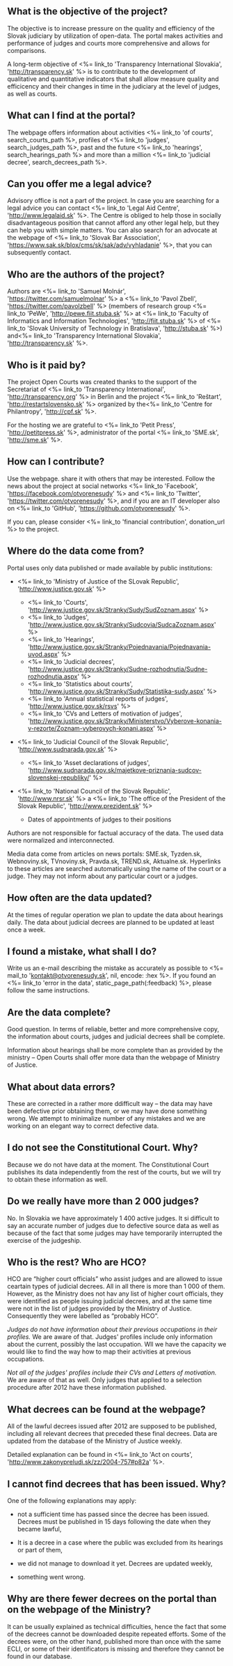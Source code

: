 ﻿## What is the objective of the project?

The objective is to increase pressure on the quality and efficiency of the Slovak judiciary by utilization of open-data. The portal makes activities and performance of judges and courts more comprehensive and allows for comparisons.

A long-term objective of <%= link_to 'Transparency International Slovakia', 'http://transparency.sk' %>
is to contribute to the development of qualitative and quantitative indicators that shall allow measure quality and efficicency and their changes in time in the judiciary at the level of judges, as well as courts.

## What can I find at the portal?

The webpage offers information about activities
<%= link_to 'of courts', search_courts_path %>,
profiles of <%= link_to 'judges', search_judges_path %>,
past and the future <%= link_to 'hearings', search_hearings_path %> and more than a million <%= link_to 'judicial decree', search_decrees_path %>.

## Can you offer me a legal advice?

Advisory office is not a part of the project. In case you are searching for a legal advice you can contact
<%= link_to 'Legal Aid Centre', 'http://www.legalaid.sk' %>.
The Centre is obliged to help those in socially disadvantageous position that cannot afford any other legal help, but they can help you with simple matters. You can also search for an advocate at the webpage of
<%= link_to 'Slovak Bar Association', 'https://www.sak.sk/blox/cms/sk/sak/adv/vyhladanie' %>,
that you can subsequently contact.

## Who are the authors of the project?

Authors are
<%= link_to 'Samuel Molnár', 'https://twitter.com/samuelmolnar' %> a
<%= link_to 'Pavol Zbell', 'https://twitter.com/pavolzbell' %>
(members of research group <%= link_to 'PeWe', 'http://pewe.fiit.stuba.sk' %> at
<%= link_to 'Faculty of Informatics and Information Technologies', 'http://fiit.stuba.sk' %> of
<%= link_to 'Slovak University of Technology in Bratislava', 'http://stuba.sk' %>) and<%= link_to 'Transparency International Slovakia', 'http://transparency.sk' %>.

## Who is it paid by?

The project Open Courts was created thanks to the support of the Secretariat of
<%= link_to 'Transparency International', 'http://transparency.org' %>
in Berlin and the project <%= link_to 'Reštart', 'http://restartslovensko.sk' %>
organized by the<%= link_to 'Centre for Philantropy', 'http://cpf.sk' %>.

For the hosting we are grateful to 
<%= link_to 'Petit Press', 'http://petitpress.sk' %>,
administrator of the portal <%= link_to 'SME.sk', 'http://sme.sk' %>.

## How can I contribute?

Use the webpage. share it with others that may be interested. Follow the news about the project at social networks
<%= link_to 'Facebook', 'https://facebook.com/otvorenesudy' %> and
<%= link_to 'Twitter', 'https://twitter.com/otvorenesudy' %>,
and if you are an IT developer also on
<%= link_to 'GitHub', 'https://github.com/otvorenesudy' %>.

If you can, please consider
<%= link_to 'financial contribution', donation_url %> to the project.

## Where do the data come from?

Portal uses only data published or made available by public institutions:  

- <%= link_to 'Ministry of Justice of the SLovak Republic', 'http://www.justice.gov.sk' %>
  - <%= link_to 'Courts', 'http://www.justice.gov.sk/Stranky/Sudy/SudZoznam.aspx' %>
  - <%= link_to 'Judges', 'http://www.justice.gov.sk/Stranky/Sudcovia/SudcaZoznam.aspx' %>
  - <%= link_to 'Hearings', 'http://www.justice.gov.sk/Stranky/Pojednavania/Pojednavania-uvod.aspx' %>
  - <%= link_to 'Judicial decrees', 'http://www.justice.gov.sk/Stranky/Sudne-rozhodnutia/Sudne-rozhodnutia.aspx' %>
  - <%= link_to 'Statistics about courts', 'http://www.justice.gov.sk/Stranky/Sudy/Statistika-sudy.aspx' %>
  - <%= link_to 'Annual statistical reports of judges', 'http://www.justice.gov.sk/rsvs' %>
  - <%= link_to 'CVs and Letters of motivation of judges', 'http://www.justice.gov.sk/Stranky/Ministerstvo/Vyberove-konania-v-rezorte/Zoznam-vyberovych-konani.aspx' %>

- <%= link_to 'Judicial Council of the Slovak Republic', 'http://www.sudnarada.gov.sk' %>
  - <%= link_to 'Asset declarations of judges', 'http://www.sudnarada.gov.sk/majetkove-priznania-sudcov-slovenskej-republiky/' %>

- <%= link_to 'National Council of the Slovak Republic', 'http://www.nrsr.sk' %> a <%= link_to 'The office of the President of the Slovak Republic', 'http://www.prezident.sk' %>
  - Dates of appointments of judges to their positions

Authors are not responsible for factual accuracy of the data. The used data were normalized and interconnected.

Media data come from articles on news portals:
SME.sk, Tyzden.sk, Webnoviny.sk, TVnoviny.sk, Pravda.sk, TREND.sk, Aktualne.sk.
Hyperlinks to these articles are searched automatically using the name of the court or a judge. They may not inform about any particular court or a judges.

## How often are the data updated?

At the times of regular operation we plan to update the data about hearings daily. The data about judicial decrees are planned to be updated at least once a week.

## I found a mistake, what shall I do?

Write us an e-mail describing the mistake as accurately as possible to <%= mail_to 'kontakt@otvorenesudy.sk', nil, encode: :hex %>.
If you found an <%= link_to 'error in the data', static_page_path(:feedback) %>, please follow the same instructions.

## Are the data complete?

Good question. In terms of reliable, better and more comprehensive copy, the information about courts, judges and judicial decrees shall be complete.

Information about hearings shall be more complete than as provided by the ministry &ndash; Open Courts shall offer more data than the webpage of Ministry of Justice.

## What about data errors?

These are corrected in a rather more ddifficult way &ndash; the data may have been defective prior obtaining them, or we may have done something wrong. We attempt to minimalize number of any mistakes and we are working on an elegant way to correct defective data.

## I do not see the Constitutional Court. Why?

Because we do not have data at the moment. The Constitutional Court publishes its data independently from the rest of the courts, but we will try to obtain these information as well.

## Do we really have more than 2 000 judges?

No. In Slovakia we have approximately 1 400 active judges. It si difficult to say an accurate number of judges due to defective source data as well as because of the fact that some judges may have temporarily interrupted the exercise of the judgeship.

## Who is the rest? Who are HCO?

HCO are “higher court officials” who assist judges and are allowed to issue ceartain types of judicial decrees. All in all there is more than 1 000 of them. However, as the Ministry does not hav any list of higher court officials, they were identified as people issuing judicial decrees, and at the same time were not in the list of judges provided by the Ministry of Justice. Consequently they were labelled as “probably HCO”.

_Judges do not have information about their previous occupations in their profiles._
We are aware of that. Judges' profiles include only information about the current, possibly the last occupation. Wll we have the capacity we would like to find the way how to map their activities at previous occupations.

_Not all of the judges' profiles include their CVs and Letters of motivation._
We are aware of that as well. Only judges that applied to a selection procedure after 2012 have these information published.

## What decrees can be found at the webpage?

All of the lawful decrees issued after 2012 are supposed to be published, including all relevant decrees that preceded these final decrees. Data are updated from the database of the Ministry of Justice weekly.

Detailed explanation can be found in
<%= link_to 'Act on courts', 'http://www.zakonypreludi.sk/zz/2004-757#p82a' %>.

## I cannot find decrees that has been issued. Why?

One of the following explanations may apply:

- not a sufficient time has passed since the decree has been issued. Decrees must be published in 15 days following the date when they became lawful, 

- It is a decree in a case where the public was excluded from its hearings or part of them,

- we did not manage to download it yet. Decrees are updated weekly,

- something went wrong.

## Why are there fewer decrees on the portal than on the webpage of the Ministry?

It can be usually explained as technical difficulties, hence the fact that some of the decrees cannot be downloaded despite repeated efforts. Some of the decrees were, on the other hand, published more than once with the same ECLI, or some of their identificators is missing and therefore they cannot be found in our database.
